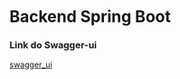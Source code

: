 # Backend Spring Boot

### Link do Swagger-ui

[swagger_ui](http://localhost:8080/saveUsers/swagger-ui/index.html#/)

